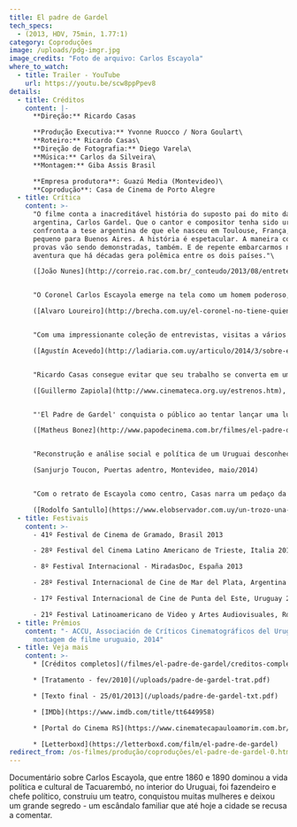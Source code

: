 ```yaml
---
title: El padre de Gardel
tech_specs:
  - (2013, HDV, 75min, 1.77:1)
category: Coproduções
image: /uploads/pdg-imgr.jpg
image_credits: "Foto de arquivo: Carlos Escayola"
where_to_watch:
  - title: Trailer - YouTube
    url: https://youtu.be/scw8ppPpev8
details:
  - title: Créditos
    content: |-
      **Direção:** Ricardo Casas

      **Produção Executiva:** Yvonne Ruocco / Nora Goulart\
      **Roteiro:** Ricardo Casas\
      **Direção de Fotografia:** Diego Varela\
      **Música:** Carlos da Silveira\
      **Montagem:** Giba Assis Brasil

      **Empresa produtora**: Guazú Media (Montevideo)\
      **Coprodução**: Casa de Cinema de Porto Alegre
  - title: Crítica
    content: >-
      "O filme conta a inacreditável história do suposto pai do mito da música
      argentina, Carlos Gardel. Que o cantor e compositor tenha sido uruguaio
      confronta a tese argentina de que ele nasceu em Toulouse, França, e veio
      pequeno para Buenos Aires. A história é espetacular. A maneira como as
      provas vão sendo demonstradas, também. E de repente embarcarmos nessa
      aventura que há décadas gera polêmica entre os dois países."\

      ([João Nunes](http://correio.rac.com.br/_conteudo/2013/08/entretenimento/90310-uruguai-e-brasil-chamam-a-atencao-no-festival-de-gramado.html), Coreio Popular, Campinas, 13/08/2013)


      "O Coronel Carlos Escayola emerge na tela como um homem poderoso, um caudilho que muitos espectadores odiarão de início. Mas, com a necessária objetividade, o filme mostra que esta mesma figura prepotente, a quem se atribuem mais de 50 filhos naturais, era um verdadeiro amante da música, pronto a apoiar todas as iniciativas culturais das redondezas."\

      ([Alvaro Loureiro](http://brecha.com.uy/el-coronel-no-tiene-quien-lo-olvide/), Brecha, Montevideo, 01/05/2014)


      "Com uma impressionante coleção de entrevistas, visitas a vários locais, documentos e dispositivos visuais e narrativos, além de fontes fidedignas e um rigoroso processamento de informação, trata-se um documentário absorvente, altamente informativo e esclarecedor."\

      ([Agustín Acevedo](http://ladiaria.com.uy/articulo/2014/3/sobre-el-tapete-rojo/), La Diaria, Montevideo, 20/03/2014)


      "Ricardo Casas consegue evitar que seu trabalho se converta em um catálogo de cabeças falantes com uma cuidadosa edição de materiais, desde uma ficção histórica brasileira sobre o General Netto até filmes do próprio Gardel, onde o cantor colocou algumas pistas sobre sua vida real."\

      ([Guillermo Zapiola](http://www.cinemateca.org.uy/estrenos.htm), El Pais, Montevideo, 02/05/2014)


      "'El Padre de Gardel' conquista o público ao tentar lançar uma luz não apenas sobre a vida dos Escayola e de Gardel, mas também por fazer um registro histórico de toda uma região, não com um novo olhar, porém resgatando as tradições de uma época."\

      ([Matheus Bonez](http://www.papodecinema.com.br/filmes/el-padre-de-gardel), Papo de cinema, 12/08/2013)


      "Reconstrução e análise social e política de um Uruguai desconhecido, retrato de um caudilho ao mesmo tempo abjeto e fascinante, versão alternativa de tudo o que já foi dito sobre Carlos Gardel, são as coordenadas atravessadas ​​por este documentário, que ainda tem uma ótima realização, preocupada com o essencialmente cinematográfico."\

      (Sanjurjo Toucon, Puertas adentro, Montevideo, maio/2014)


      "Com o retrato de Escayola como centro, Casas narra um pedaço da História do Uruguai, a vida de uma família do século XIX, do progresso e decadência do interior do país. O documentário conta uma trama complexa e termina juntando todas as suas pontas, ao mesmo tiempo que entretém."\

      ([Rodolfo Santullo](https://www.elobservador.com.uy/un-trozo-una-historia-bien-uruguaya-n277907), El Observador, Montevideo, 06/05/2014)
  - title: Festivais
    content: >-
      - 41º Festival de Cinema de Gramado, Brasil 2013

      - 28º Festival del Cinema Latino Americano de Trieste, Italia 2013

      - 8º Festival Internacional - MiradasDoc, España 2013

      - 28º Festival Internacional de Cine de Mar del Plata, Argentina 2013

      - 17º Festival Internacional de Cine de Punta del Este, Uruguay 2014

      - 21º Festival Latinoamericano de Video y Artes Audiovisuales, Rosario, Argentina, 2014
  - title: Prêmios
    content: "- ACCU, Associación de Críticos Cinematográficos del Uruguay: melhor
      montagem de filme uruguaio, 2014"
  - title: Veja mais
    content: >-
      * [Créditos completos](/filmes/el-padre-de-gardel/creditos-completos/)

      * [Tratamento - fev/2010](/uploads/padre-de-gardel-trat.pdf)

      * [Texto final - 25/01/2013](/uploads/padre-de-gardel-txt.pdf)

      * [IMDb](https://www.imdb.com/title/tt6449958)

      * [Portal do Cinema RS](https://www.cinematecapauloamorim.com.br/portaldocinemagaucho/877/el-padre-de-gardel)

      * [Letterboxd](https://letterboxd.com/film/el-padre-de-gardel)
redirect_from: /os-filmes/produção/coproduções/el-padre-de-gardel-0.html
---
```

Documentário sobre Carlos Escayola, que entre 1860 e 1890 dominou a vida política e cultural de Tacuarembó, no interior do Uruguai, foi fazendeiro e chefe político, construiu um teatro, conquistou muitas mulheres e deixou um grande segredo - um escândalo familiar que até hoje a cidade se recusa a comentar.
